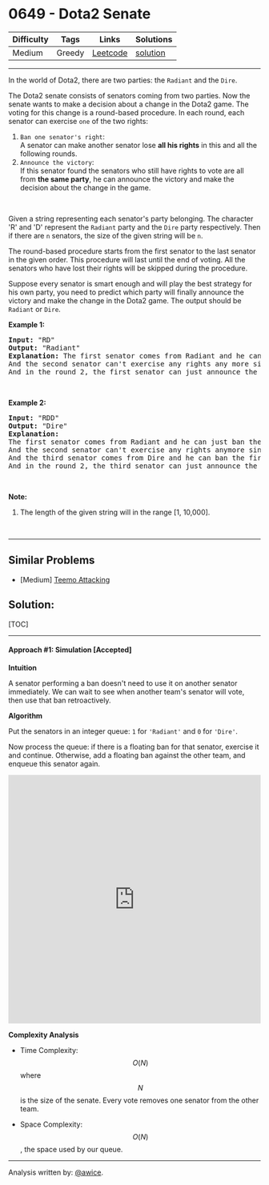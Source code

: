 # 0649 - Dota2 Senate

Difficulty  | Tags | Links | Solutions
----------- | ---- | ----- | -----
Medium | Greedy | [Leetcode](https://leetcode.com/problems/dota2-senate) | [solution](https://leetcode.com/problems/dota2-senate/solution/)


-----------

<p>In the world of Dota2, there are two parties: the <code>Radiant</code> and the <code>Dire</code>.</p>

<p>The Dota2 senate consists of senators coming from two parties. Now the senate wants to make a decision about a change in the Dota2 game. The voting for this change is a round-based procedure. In each round, each senator can exercise <code>one</code> of the two rights:</p>

<ol>
	<li><code>Ban one senator&#39;s right</code>:<br />
	A senator can make another senator lose <b>all his rights</b> in this and all the following rounds.</li>
	<li><code>Announce the victory</code>:<br />
	If this senator found the senators who still have rights to vote are all from <b>the same party</b>, he can announce the victory and make the decision about the change in the game.</li>
</ol>

<p>&nbsp;</p>

<p>Given a string representing each senator&#39;s party belonging. The character &#39;R&#39; and &#39;D&#39; represent the <code>Radiant</code> party and the <code>Dire</code> party respectively. Then if there are <code>n</code> senators, the size of the given string will be <code>n</code>.</p>

<p>The round-based procedure starts from the first senator to the last senator in the given order. This procedure will last until the end of voting. All the senators who have lost their rights will be skipped during the procedure.</p>

<p>Suppose every senator is smart enough and will play the best strategy for his own party, you need to predict which party will finally announce the victory and make the change in the Dota2 game. The output should be <code>Radiant</code> or <code>Dire</code>.</p>

<p><b>Example 1:</b></p>

<pre>
<b>Input:</b> &quot;RD&quot;
<b>Output:</b> &quot;Radiant&quot;
<b>Explanation:</b> The first senator comes from Radiant and he can just ban the next senator&#39;s right in the round 1. 
And the second senator can&#39;t exercise any rights any more since his right has been banned. 
And in the round 2, the first senator can just announce the victory since he is the only guy in the senate who can vote.
</pre>

<p>&nbsp;</p>

<p><b>Example 2:</b></p>

<pre>
<b>Input:</b> &quot;RDD&quot;
<b>Output:</b> &quot;Dire&quot;
<b>Explanation:</b> 
The first senator comes from Radiant and he can just ban the next senator&#39;s right in the round 1. 
And the second senator can&#39;t exercise any rights anymore since his right has been banned. 
And the third senator comes from Dire and he can ban the first senator&#39;s right in the round 1. 
And in the round 2, the third senator can just announce the victory since he is the only guy in the senate who can vote.
</pre>

<p>&nbsp;</p>

<p><b>Note:</b></p>

<ol>
	<li>The length of the given string will in the range [1, 10,000].</li>
</ol>

<p>&nbsp;</p>


-----------


## Similar Problems

- [Medium] [Teemo Attacking](teemo-attacking)




## Solution:

[TOC]

---
#### Approach #1: Simulation [Accepted]

**Intuition**

A senator performing a ban doesn't need to use it on another senator immediately.  We can wait to see when another team's senator will vote, then use that ban retroactively.

**Algorithm**

Put the senators in an integer queue: `1` for `'Radiant'` and `0` for `'Dire'`.

Now process the queue: if there is a floating ban for that senator, exercise it and continue.  Otherwise, add a floating ban against the other team, and enqueue this senator again.

<iframe src="https://leetcode.com/playground/zdvGbwLN/shared" frameBorder="0" width="100%" height="497" name="zdvGbwLN"></iframe>

**Complexity Analysis**

* Time Complexity: $$O(N)$$ where $$N$$ is the size of the senate.  Every vote removes one senator from the other team.

* Space Complexity: $$O(N)$$, the space used by our queue.

---

Analysis written by: [@awice](https://leetcode.com/awice).
